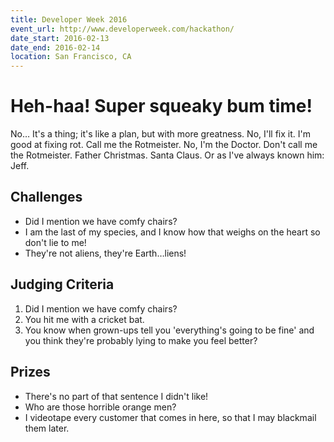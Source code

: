 ```yaml
---
title: Developer Week 2016
event_url: http://www.developerweek.com/hackathon/
date_start: 2016-02-13
date_end: 2016-02-14
location: San Francisco, CA
---
```

# Heh-haa! Super squeaky bum time!

No… It's a thing; it's like a plan, but with more greatness. No, I'll fix it. I'm good at fixing rot. Call me the Rotmeister. No, I'm the Doctor. Don't call me the Rotmeister. Father Christmas. Santa Claus. Or as I've always known him: Jeff.

## Challenges
* Did I mention we have comfy chairs?
* I am the last of my species, and I know how that weighs on the heart so don't lie to me!
* They're not aliens, they're Earth…liens!

## Judging Criteria
1. Did I mention we have comfy chairs?
2. You hit me with a cricket bat.
3. You know when grown-ups tell you 'everything's going to be fine' and you think they're probably lying to make you feel better?

## Prizes
* There's no part of that sentence I didn't like!
* Who are those horrible orange men?
* I videotape every customer that comes in here, so that I may blackmail them later.
